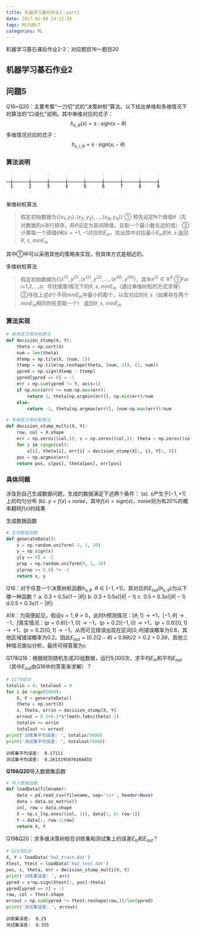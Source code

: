 ```yaml
---
title: 机器学习基石作业2：part2
date: 2017-02-08 14:12:28
tags: MLF&MLT
categories: ML
---
```


机器学习基石课后作业2-2：对应题目16～题目20
<!-- more -->

## 机器学习基石作业2

## 问题5

Q16~Q20：主要考察“一刀切”式的“决策树桩”算法。以下给出单维和多维情况下的算法的“口语化”说明。其中单维对应的式子：
$$
h_{s,\theta}(x)=s\cdot sign(x-\theta)
$$
多维情况对应的式子：
$$
h_{s,i,\theta}=s\cdot sign(x_i-\theta)
$$

### 算法说明

![单维情况](MLF2-2/Q6.png)

单维树桩算法

>假定初始数据为$\{(x_1,y_1),(x_2,y_2),...,(x_N,y_N)\}$
>① 预先设定N个阈值$\theta$（先对数据的$x$进行排序，将$\theta$设定为其间隙值，且取一个最小数左边的值）
>② 计算每一个阈值$\theta$和$s=+1,-1$对应的$E_{in}$，找出其中对应最小$E_{in}$的$\theta,\ s$
>返回$\theta,\ s,\ minE_{in}$

其中①中可以采用其他的策略来实现，但具体方式是相近的。

多维树桩算法

>假定初始数据为$\{(x^{(1)},y^{(1)},(x^{(2)},y^{(2)},...,(x^{(N)},y^{(N)}\}$，其中$x^{(i)}\in\mathbb{R}^d$
>①For i=1,2,...,d:
>​	 寻找维度i情况下的$\theta,\ s,\ minE_{in}$（通过单维树桩的方式求得）
>②寻找上述$d$个不同$minE_{in}$中最小的那个，以及对应的$\theta,\ s$（如果存在两个$minE_{in}$相同则任意取一个）
>返回$\theta,\ s,\ minE_{in}$

### 算法实现

```python
# 单维度决策树桩算法
def decision_stump(X, Y):
    theta = np.sort(X)
    num = len(theta)
    Xtemp = np.tile(X, (num, 1))
    ttemp = np.tile(np.reshape(theta, (num, 1)), (1, num))
    ypred = np.sign(Xtemp - ttemp)
    ypred[ypred == 0] = -1
    err = np.sum(ypred != Y, axis=1)
    if np.min(err) <= num-np.max(err):
        return 1, theta[np.argmin(err)], np.min(err)/num
    else:
        return -1, theta[np.argmax(err)], (num-np.max(err))/num
```
```python
# 多维度决策树桩算法
def decision_stump_multi(X, Y):
    row, col = X.shape
    err = np.zeros((col,)); s = np.zeros((col,)); theta = np.zeros((col,))
    for i in range(col):
        s[i], theta[i], err[i] = decision_stump(X[:, i], Y[:, 0])
    pos = np.argmin(err)
    return pos, s[pos], theta[pos], err[pos]
```
### 具体问题

涉及到自己生成数据问题，生成的数据满足下述两个条件：
(a). $x$产生于$[-1,+1]$上的均匀分布
(b). $y=f(x)+noise$，其中$f(x)=sign(x)$，noise则为有$20\%$的概率翻转$f(x)$的结果

生成数据函数

```python
# 生成数据函数
def generateData():
    x = np.random.uniform(-1, 1, 20)
    y = np.sign(x)
    y[y == 0] = -1
    prop = np.random.uniform(0, 1, 20)
    y[prop >= 0.8] *= -1
    return x, y
```
Q16：对于任意一个决策树桩函数$h_{s,\theta}\ \ \theta\in[-1,+1]$，其对应的$E_{out}(h_{s,\theta})$为以下哪一种函数？
a. $0.3+0.5s(1-|\theta|)$	b. $0.3+0.5s(|\theta|-1)$	c. $0.5+0.3s(|\theta|-1)$	d.$0.5+0.3s(1-|\theta|)$

A16：为简便起见，假设$s=1,\theta\gt0$，此时$h$预测情况：$[\theta,1]\to +1$，$[-1,\theta]\to-1$，$f$真实情况：$(p=0.8)[-1,0]\to-1$，$(p=0.2)[-1,0]\to+1$，$(p=0.8)[0,1]\to+1$，$(p=0.2)[0,1]\to-1$。从而可见错误出现在区间$[0,\theta]$错误概率为$0.8$，其他区域错误概率为$0.2$。因此$E_{out}=(0.2(2-\theta)+0.8\theta)/2=0.2+0.3\theta$，其他三种情况类似分析，最终可得答案为c

Q17&Q18：根据规则随机生成20组数据，运行5,000次，求平均$E_{in}$和平均$E_{out}$（其中$E_{out}$由Q16中的答案来求解）？

```python
# Q17和Q18
totalin = 0; totalout = 0
for i in range(5000):
    X, Y = generateData()
    theta = np.sort(X)
    s, theta, errin = decision_stump(X, Y)
    errout = 0.5+0.3*s*(math.fabs(theta)-1)
    totalin += errin
    totalout += errout
print('训练集平均误差: ', totalin/5000)
print('测试集平均误差: ', totalout/5000)
```

    训练集平均误差:  0.17111
    测试集平均误差:  0.2613195070168455
**Q19&Q20**导入数据集函数

```python
# 导入数据函数
def loadData(filename):
    data = pd.read_csv(filename, sep='\s+', header=None)
    data = data.as_matrix()
    col, row = data.shape
    X = np.c_[np.ones((col, 1)), data[:, 0: row-1]]
    Y = data[:, row-1:row]
    return X, Y
```
Q19&Q20：求多维决策树桩在训练集和测试集上的误差$E_{in}$和$E_{out}$？

```python
# Q19和Q20
X, Y = loadData('hw2_train.dat')
Xtest, Ytest = loadData('hw2_test.dat')
pos, s, theta, err = decision_stump_multi(X, Y)
print('训练集误差: ', err)
ypred = s*np.sign(Xtest[:, pos]-theta)
ypred[ypred == 0] = -1
row, col = Ytest.shape
errout = np.sum(ypred != Ytest.reshape(row,))/len(ypred)
print('测试集误差: ', errout)
```

    训练集误差:  0.25
    测试集误差:  0.355
